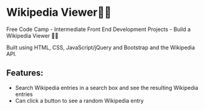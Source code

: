 # Wikipedia Viewer🕵️‍♀️

Free Code Camp - Intermediate Front End Development Projects - Build a Wikipedia Viewer 🕵️‍♀️

Built using HTML, CSS, JavaScript/jQuery and Bootstrap and the Wikipedia API.

## Features:
* Search Wikipedia entries in a search box and see the resulting Wikipedia entries
* Can click a button to see a random Wikipedia entry
